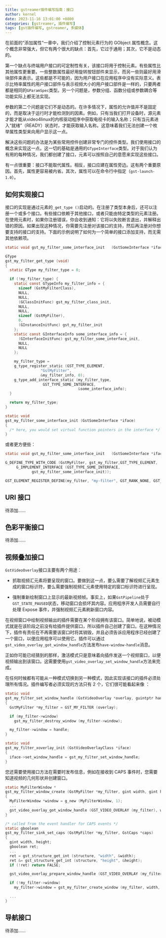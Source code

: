 ```yaml
---
title: gstreamer插件编写指南：接口
author: kernel
date: 2023-11-16 13:01:00 +0800
categories: [gstreamer, 插件编写]
tags: [gst插件编写, gstreamer, 多媒体]
---
```


在前面的“添加属性”一章中，我们介绍了控制元素行为的 GObject 属性概念。这个概念非常强大，但它有两个很大的缺点：首先，它过于通用；其次，它不是动态的。

第一个缺点与终端用户接口的可定制性有关，该接口将用于控制元素。有些属性比其他属性更重要。一些整数属性最好用旋转按钮部件来显示，而另一些则最好用滑块部件来表示。这些都是不可能的，因为用户接口在应用程序中没有实际意义。表示比特率属性的用户接口部件与表示视频大小的用户接口部件是一样的，只要两者都是相同的`GParamSpec`类型。另一个问题是，参数分组、函数分组或参数耦合等功能实际上都无法实现。

参数的第二个问题是它们不是动态的。在许多情况下，属性的允许值并不是固定的，而是取决于运行时才能检测到的因素。例如，只有当我们打开设备时，源元素才能才能从video4linux的内核驱动程序中获取电视卡的输入名称；只有当元素进入“就绪”（READY）状态时，才能获取输入名称。这意味着我们无法创建一个枚举属性类型来向用户显示这一点。

解决这些问题的办法是为某些常用控件创建非常专门的控件类型。我们使用接口的概念来实现这一点。这一切的基础是通用的`GTypeInterface`类型。对于我们认为有用的每种情况，我们都创建了接口，元素可以按照自己的意愿来实现这些接口。

有一点很重要：接口不能取代属性。相反，接口应建在属性旁边。这有两个重要原因。首先，属性更容易被内省。其次，属性可以在命令行中指定（`gst-launch-1.0`）。

## 如何实现接口

接口的实现是通过元素的`_get_type ()`启动的。在注册了类型本身后，还可以注册一个或多个接口。有些接口依赖于其他接口，或者只能由特定类型的元素注册。在使用元素时，如果你注册错误，你会收到通知：它将以失败断言退出，并解释出错的原因。如果出现这种情况，你需要先注册对该接口的支持，然后再注册对你想要支持的接口的支持。下面的示例说明了如何为一个简单的接口添加支持，而无需其他依赖项。

```c
static void gst_my_filter_some_interface_init   (GstSomeInterface *iface);

GType
gst_my_filter_get_type (void)
{
  static GType my_filter_type = 0;

  if (!my_filter_type) {
    static const GTypeInfo my_filter_info = {
      sizeof (GstMyFilterClass),
      NULL,
      NULL,
      (GClassInitFunc) gst_my_filter_class_init,
      NULL,
      NULL,
      sizeof (GstMyFilter),
      0,
      (GInstanceInitFunc) gst_my_filter_init
    };
    static const GInterfaceInfo some_interface_info = {
      (GInterfaceInitFunc) gst_my_filter_some_interface_init,
      NULL,
      NULL
    };

    my_filter_type =
    g_type_register_static (GST_TYPE_ELEMENT,
                "GstMyFilter",
                &my_filter_info, 0);
    g_type_add_interface_static (my_filter_type,
                 GST_TYPE_SOME_INTERFACE,
                                 &some_interface_info);
  }

  return my_filter_type;
}

static void
gst_my_filter_some_interface_init (GstSomeInterface *iface)
{
  /* here, you would set virtual function pointers in the interface */
}
```

或者更方便些：

```c
static void gst_my_filter_some_interface_init   (GstSomeInterface *iface);

G_DEFINE_TYPE_WITH_CODE (GstMyFilter, gst_my_filter,GST_TYPE_ELEMENT,
     G_IMPLEMENT_INTERFACE (GST_TYPE_SOME_INTERFACE,
            gst_my_filter_some_interface_init));

GST_ELEMENT_REGISTER_DEFINE(my_filter, "my-filter", GST_RANK_NONE, GST_TYPE_MY_FILTER);
```

## URI 接口

待添加……

## 色彩平衡接口

待添加……

## 视频叠加接口

`GstVideoOverlay`接口主要有两个用途：

-   抓取视频汇元素将要呈现的窗口。要做到这一点，要么需要了解视频汇元素生成的窗口标识符，要么需要强制视频汇元素使用特定的窗口标识符进行呈现。
    
-   强制重新绘制窗口上显示的最新视频帧。事实上，如果`GstPipeline`处于`GST_STATE_PAUSED`状态，移动窗口会损坏其内容。应用程序开发人员需要自行处理 Expose 事件，并强制视频汇元素刷新窗口内容。

在视频窗口中绘制视频输出的插件需要在某个阶段拥有该窗口。简单地说，被动模式就是在该阶段之前没有给插件提供窗口，所以插件自己创建了窗口。在这种情况下，插件有责任在不再需要该窗口时将其销毁，并且必须告诉应用程序已经创建了一个窗口，以便应用程序可以使用它。插件可以通过`gst_video_overlay_got_window_handle`方法发布`have-window-handle`消息。

正如你可能已经猜到的那样，激活模式只是意味着向插件发送一个视频窗口，以便视频输出到该窗口。这需要使用`gst_video_overlay_set_window_handle`方法来完成。

在任何时候都有可能从一种模式切换到另一种模式，因此实现该接口的插件必须处理所有情况。插件编写者必须实现的方法只有 2 个，它们很可能看起来像 ：

```c
static void
gst_my_filter_set_window_handle (GstVideoOverlay *overlay, guintptr handle)
{
  GstMyFilter *my_filter = GST_MY_FILTER (overlay);

  if (my_filter->window)
    gst_my_filter_destroy_window (my_filter->window);

  my_filter->window = handle;
}

static void
gst_my_filter_xoverlay_init (GstVideoOverlayClass *iface)
{
  iface->set_window_handle = gst_my_filter_set_window_handle;
}
```

您还需要使用接口方法在需要时发布信息，例如在接收到 CAPS 事件时，您需要知道视频的几何形状并创建窗口。

```c
static MyFilterWindow *
gst_my_filter_window_create (GstMyFilter *my_filter, gint width, gint height)
{
  MyFilterWindow *window = g_new (MyFilterWindow, 1);
  ...
  gst_video_overlay_got_window_handle (GST_VIDEO_OVERLAY (my_filter), window->win);
}

/* called from the event handler for CAPS events */
static gboolean
gst_my_filter_sink_set_caps (GstMyFilter *my_filter, GstCaps *caps)
{
  gint width, height;
  gboolean ret;
  ...
  ret = gst_structure_get_int (structure, "width", &width);
  ret &= gst_structure_get_int (structure, "height", &height);
  if (!ret) return FALSE;

  gst_video_overlay_prepare_window_handle (GST_VIDEO_OVERLAY (my_filter));

  if (!my_filter->window)
    my_filter->window = gst_my_filter_create_window (my_filter, width, height);

  ...
}
```

## 导航接口

待添加……
